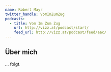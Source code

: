 ```yaml
---
name: Robert Mayr
twitter_handle: VomImZumZug
podcasts:
  - title: Vom Im Zum Zug
    url: http://vizz.at/podcast/start/
    feed_url: http://vizz.at/podcast/feed/aac/
---
```


## Über mich

... folgt.